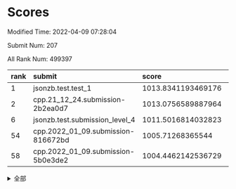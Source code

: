# Scores

Modified Time: 2022-04-09 07:28:04

Submit Num: 207

All Rank Num: 499397

| rank |               submit               |       score        |       sigma        | pk_num |
| :--- | :--------------------------------- | :----------------- | :----------------- | :----- |
| 1    | jsonzb.test.test_1                 | 1013.8341193469176 | 0.8376180017218002 | 9652   |
| 2    | cpp.21_12_24.submission-2b2ea0d7   | 1013.0756589887964 | 0.7976750304220593 | 9651   |
| 6    | jsonzb.test.submission_level_4     | 1011.5016814032823 | 0.8018950375597927 | 9651   |
| 54   | cpp.2022_01_09.submission-816672bd | 1005.71268365544   | 0.7209509168956901 | 9649   |
| 58   | cpp.2022_01_09.submission-5b0e3de2 | 1004.4462142536729 | 0.7182911689647539 | 9647   |


<details>
<summary>全部</summary>

| rank |                 submit                 |       score        |       sigma        | pk_num |
| :--- | :------------------------------------- | :----------------- | :----------------- | :----- |
| 1    | jsonzb.test.test_1                     | 1013.8341193469176 | 0.8376180017218002 | 9652   |
| 2    | cpp.21_12_24.submission-2b2ea0d7       | 1013.0756589887964 | 0.7976750304220593 | 9651   |
| 3    | gobigger.level_3.submission_level_3_26 | 1011.9385904703474 | 0.7632151101991184 | 9653   |
| 4    | gobigger.level_3.submission_level_3_27 | 1011.5979621122277 | 0.7590829064973914 | 9650   |
| 5    | gobigger.level_3.submission_level_3_46 | 1011.5593963543224 | 0.7635759140569076 | 9652   |
| 6    | jsonzb.test.submission_level_4         | 1011.5016814032823 | 0.8018950375597927 | 9651   |
| 7    | gobigger.level_3.submission_level_3_37 | 1011.3761893945999 | 0.7890888096477745 | 9650   |
| 8    | gobigger.level_3.submission_level_3_29 | 1011.2523132683054 | 0.7460409782204142 | 9651   |
| 9    | gobigger.level_3.submission_level_3_41 | 1011.13718875688   | 0.7698712518585139 | 9653   |
| 10   | gobigger.level_3.submission_level_3_38 | 1010.9733211127179 | 0.7623148959797873 | 9649   |
| 11   | gobigger.level_3.submission_level_3_45 | 1010.8819205711504 | 0.7371877143245995 | 9650   |
| 12   | gobigger.level_3.submission_level_3_44 | 1010.657945678762  | 0.7690935096387428 | 9651   |
| 13   | gobigger.level_3.submission_level_3_40 | 1010.5975370141285 | 0.7617532191388183 | 9651   |
| 14   | gobigger.level_3.submission_level_3_49 | 1010.5871033804252 | 0.7612229054223383 | 9650   |
| 15   | gobigger.level_3.submission_level_3_30 | 1010.5289216316296 | 0.7579468093837244 | 9652   |
| 16   | gobigger.level_3.submission_level_3_8  | 1010.5219490261329 | 0.7366417560944696 | 9653   |
| 17   | gobigger.level_3.submission_level_3_10 | 1010.504914156288  | 0.7657881006031987 | 9651   |
| 18   | gobigger.level_3.submission_level_3_25 | 1010.4855731529533 | 0.7658957235588602 | 9650   |
| 19   | gobigger.level_3.submission_level_3_47 | 1010.4103126448222 | 0.7513987357600243 | 9655   |
| 20   | gobigger.level_3.submission_level_3_2  | 1010.38209209866   | 0.784801471983569  | 9644   |
| 21   | gobigger.level_3.submission_level_3_22 | 1010.3452302974238 | 0.7578987225292411 | 9646   |
| 22   | gobigger.level_3.submission_level_3_13 | 1010.1895817512818 | 0.7572547999525571 | 9654   |
| 23   | gobigger.level_3.submission_level_3_7  | 1010.1517097525768 | 0.7538773571082306 | 9650   |
| 24   | gobigger.level_3.submission_level_3_16 | 1010.1155517170927 | 0.7657517795131953 | 9650   |
| 25   | gobigger.level_3.submission_level_3_23 | 1010.1061576988031 | 0.7399627853559804 | 9650   |
| 26   | gobigger.level_3.submission_level_3_36 | 1010.0157774533367 | 0.7706554484097667 | 9654   |
| 27   | gobigger.level_3.submission_level_3_12 | 1009.8847168033423 | 0.7667524737864903 | 9653   |
| 28   | gobigger.level_3.submission_level_3_15 | 1009.7394842142696 | 0.7737793585123345 | 9650   |
| 29   | gobigger.level_3.submission_level_3_17 | 1009.6950079020947 | 0.7546363897773002 | 9652   |
| 30   | gobigger.level_3.submission_level_3_48 | 1009.6783832454179 | 0.7576223865450501 | 9654   |
| 31   | gobigger.level_3.submission_level_3_19 | 1009.6742584660269 | 0.7523969736289037 | 9657   |
| 32   | gobigger.level_3.submission_level_3_34 | 1009.6594377494484 | 0.7566997806058793 | 9651   |
| 33   | gobigger.level_3.submission_level_3_33 | 1009.6378527109965 | 0.7533865532945518 | 9648   |
| 34   | gobigger.level_3.submission_level_3_28 | 1009.5574306693329 | 0.7468707897880655 | 9652   |
| 35   | gobigger.level_3.submission_level_3_21 | 1009.5119172208672 | 0.7393033513208754 | 9646   |
| 36   | gobigger.level_3.submission_level_3_42 | 1009.3959608952138 | 0.7375308355655636 | 9655   |
| 37   | gobigger.level_3.submission_level_3_3  | 1009.3868837908118 | 0.7597437974869465 | 9652   |
| 38   | gobigger.level_3.submission_level_3_20 | 1009.364944444554  | 0.7320718799942183 | 9651   |
| 39   | gobigger.level_3.submission_level_3_1  | 1009.3154521365126 | 0.7736142652207185 | 9645   |
| 40   | gobigger.level_3.submission_level_3_43 | 1009.2615644387198 | 0.7460364763622161 | 9650   |
| 41   | gobigger.level_3.submission_level_3_18 | 1009.2077188854723 | 0.7530729977391407 | 9650   |
| 42   | gobigger.level_3.submission_level_3_31 | 1009.1228628615421 | 0.7670834776003547 | 9650   |
| 43   | gobigger.level_3.submission_level_3_4  | 1009.1204373887695 | 0.7417042256046534 | 9648   |
| 44   | gobigger.level_3.submission_level_3_35 | 1009.108088619916  | 0.7346807160924447 | 9647   |
| 45   | gobigger.level_3.submission_level_3_24 | 1009.070996503332  | 0.7400101371053628 | 9650   |
| 46   | gobigger.level_3.submission_level_3_14 | 1009.0053947762646 | 0.7463714328810741 | 9647   |
| 47   | gobigger.level_3.submission_level_3_32 | 1008.9291088971365 | 0.7632316200416435 | 9648   |
| 48   | gobigger.level_3.submission_level_3_6  | 1008.9157825430342 | 0.7371089017816775 | 9651   |
| 49   | gobigger.level_3.submission_level_3_0  | 1008.6833050896325 | 0.7343843923002468 | 9653   |
| 50   | gobigger.level_3.submission_level_3_5  | 1008.6120508844515 | 0.7738842775222733 | 9654   |
| 51   | gobigger.level_3.submission_level_3_39 | 1008.5946338864046 | 0.74881621147893   | 9653   |
| 52   | gobigger.level_3.submission_level_3_9  | 1008.5939989087831 | 0.7301106561088168 | 9652   |
| 53   | gobigger.level_3.submission_level_3_11 | 1008.580486754828  | 0.7441474493790531 | 9648   |
| 54   | cpp.2022_01_09.submission-816672bd     | 1005.71268365544   | 0.7209509168956901 | 9649   |
| 55   | gobigger.level_1.submission_level_1_23 | 1004.8167475204522 | 0.7249935474969675 | 9650   |
| 56   | gobigger.level_1.submission_level_1_33 | 1004.6065327554252 | 0.7128258778649129 | 9654   |
| 57   | gobigger.level_1.submission_level_1_2  | 1004.4639956762225 | 0.712346126632009  | 9645   |
| 58   | cpp.2022_01_09.submission-5b0e3de2     | 1004.4462142536729 | 0.7182911689647539 | 9647   |
| 59   | gobigger.level_1.submission_level_1_35 | 1004.425824023294  | 0.7216282466177705 | 9650   |
| 60   | gobigger.level_1.submission_level_1_20 | 1004.3779175214419 | 0.7047423827437111 | 9648   |
| 61   | gobigger.level_1.submission_level_1_7  | 1004.1778614601948 | 0.7138352306901621 | 9651   |
| 62   | gobigger.level_1.submission_level_1_0  | 1004.1042379440653 | 0.7189358807760688 | 9651   |
| 63   | gobigger.level_1.submission_level_1_49 | 1003.9509860255446 | 0.7080245801482689 | 9646   |
| 64   | gobigger.level_1.submission_level_1_37 | 1003.9136412498594 | 0.7196108330743627 | 9651   |
| 65   | gobigger.level_1.submission_level_1_11 | 1003.8694844570888 | 0.715770604253483  | 9648   |
| 66   | gobigger.level_1.submission_level_1_36 | 1003.8412848604362 | 0.7092877696438629 | 9653   |
| 67   | gobigger.level_1.submission_level_1_40 | 1003.7399740733723 | 0.71854583857183   | 9650   |
| 68   | gobigger.level_1.submission_level_1_9  | 1003.6713402202959 | 0.7165984000509824 | 9645   |
| 69   | gobigger.level_1.submission_level_1_4  | 1003.6615996013289 | 0.7163735727149345 | 9648   |
| 70   | gobigger.level_1.submission_level_1_25 | 1003.6443762413637 | 0.7087821702407023 | 9651   |
| 71   | gobigger.level_1.submission_level_1_19 | 1003.6310557327339 | 0.7107466961824946 | 9649   |
| 72   | gobigger.level_1.submission_level_1_34 | 1003.6141014485744 | 0.7036931670208029 | 9652   |
| 73   | gobigger.level_1.submission_level_1_43 | 1003.5423600984243 | 0.7007944603043982 | 9653   |
| 74   | gobigger.level_1.submission_level_1_5  | 1003.5033052930357 | 0.7092267666100501 | 9657   |
| 75   | gobigger.level_1.submission_level_1_10 | 1003.4848683358788 | 0.7162245094334809 | 9652   |
| 76   | gobigger.level_1.submission_level_1_31 | 1003.436765385911  | 0.7206569909688472 | 9650   |
| 77   | gobigger.level_1.submission_level_1_17 | 1003.4274689029589 | 0.7138358924330298 | 9647   |
| 78   | gobigger.level_1.submission_level_1_30 | 1003.4267374103304 | 0.7203500571625182 | 9648   |
| 79   | gobigger.level_1.submission_level_1_26 | 1003.4229082568929 | 0.7067275298032176 | 9649   |
| 80   | gobigger.level_1.submission_level_1_38 | 1003.4217699490176 | 0.7079117191043609 | 9651   |
| 81   | gobigger.level_1.submission_level_1_41 | 1003.3891030727827 | 0.7120345153923482 | 9647   |
| 82   | gobigger.level_1.submission_level_1_21 | 1003.3762494018283 | 0.7119464777232727 | 9655   |
| 83   | gobigger.level_1.submission_level_1_45 | 1003.3380973394306 | 0.72041688608141   | 9651   |
| 84   | gobigger.level_1.submission_level_1_22 | 1003.2739636064632 | 0.7130682968412997 | 9655   |
| 85   | gobigger.level_1.submission_level_1_46 | 1003.2649152782201 | 0.7090320424356036 | 9647   |
| 86   | gobigger.level_1.submission_level_1_27 | 1003.2424556764297 | 0.7199242939813817 | 9650   |
| 87   | gobigger.level_1.submission_level_1_32 | 1003.2154737603871 | 0.7209212866392951 | 9651   |
| 88   | gobigger.level_1.submission_level_1_47 | 1003.133391440134  | 0.7149197834161133 | 9648   |
| 89   | gobigger.level_1.submission_level_1_6  | 1003.0400055922571 | 0.7160344618091036 | 9653   |
| 90   | gobigger.level_1.submission_level_1_16 | 1003.0242833188653 | 0.7189615598813972 | 9644   |
| 91   | gobigger.level_1.submission_level_1_48 | 1002.9095837507109 | 0.7072318948056397 | 9650   |
| 92   | gobigger.level_1.submission_level_1_3  | 1002.8938510761009 | 0.7121856205257224 | 9647   |
| 93   | gobigger.level_1.submission_level_1_8  | 1002.8798067139363 | 0.7115222508330222 | 9649   |
| 94   | gobigger.level_1.submission_level_1_28 | 1002.8754534853293 | 0.7143331668369768 | 9649   |
| 95   | gobigger.level_1.submission_level_1_12 | 1002.8251695991244 | 0.7106755079272123 | 9653   |
| 96   | gobigger.level_1.submission_level_1_42 | 1002.8097124278399 | 0.7144159589255767 | 9651   |
| 97   | gobigger.level_1.submission_level_1_18 | 1002.5978905874264 | 0.7234095729298244 | 9652   |
| 98   | gobigger.level_1.submission_level_1_1  | 1002.5494056759653 | 0.7102207391145817 | 9652   |
| 99   | gobigger.level_1.submission_level_1_24 | 1002.4390154001437 | 0.7059281530695566 | 9653   |
| 100  | gobigger.level_1.submission_level_1_13 | 1002.4349621997097 | 0.7075446683417319 | 9646   |
| 101  | gobigger.level_1.submission_level_1_15 | 1002.3189732470072 | 0.7140760937343611 | 9649   |
| 102  | gobigger.level_1.submission_level_1_14 | 1001.9972402946623 | 0.7072404220487465 | 9652   |
| 103  | gobigger.level_1.submission_level_1_29 | 1001.9863775211102 | 0.7253963878029085 | 9653   |
| 104  | gobigger.level_1.submission_level_1_44 | 1001.5827319062415 | 0.7066341558872249 | 9647   |
| 105  | gobigger.level_1.submission_level_1_39 | 1001.4443272502972 | 0.7155816334464914 | 9655   |
| 106  | gobigger.random.submission_random_47   | 997.4137475421629  | 0.7058333721918544 | 9643   |
| 107  | gobigger.random.submission_random_23   | 997.2606108961601  | 0.6939527654987527 | 9648   |
| 108  | gobigger.random.submission_random_39   | 997.2507998140821  | 0.7177151510880453 | 9653   |
| 109  | gobigger.random.submission_random_17   | 997.0353555907083  | 0.7078374927721047 | 9648   |
| 110  | gobigger.random.submission_random_34   | 996.9855715024236  | 0.7104286528384436 | 9647   |
| 111  | gobigger.random.submission_random_9    | 996.8471508696628  | 0.7141642942558796 | 9650   |
| 112  | gobigger.random.submission_random_20   | 996.8332267439536  | 0.7116557855371033 | 9648   |
| 113  | gobigger.random.submission_random_8    | 996.8313416303496  | 0.7040877058643785 | 9646   |
| 114  | gobigger.random.submission_random_49   | 996.7351614214023  | 0.7043069208918971 | 9649   |
| 115  | gobigger.random.submission_random_42   | 996.7225043921602  | 0.7264769635450252 | 9653   |
| 116  | gobigger.random.submission_random_35   | 996.717782624888   | 0.715570567394816  | 9654   |
| 117  | gobigger.random.submission_random_26   | 996.6898485609885  | 0.7020816207765546 | 9653   |
| 118  | gobigger.random.submission_random_43   | 996.6861469797481  | 0.7052345188178368 | 9647   |
| 119  | gobigger.random.submission_random_14   | 996.6386737343494  | 0.6953614983422945 | 9653   |
| 120  | gobigger.random.submission_random_29   | 996.5302140891002  | 0.7057171531307063 | 9645   |
| 121  | gobigger.random.submission_random_24   | 996.4884635819014  | 0.7221263928403376 | 9652   |
| 122  | gobigger.random.submission_random_22   | 996.4691584164462  | 0.7153245105765275 | 9649   |
| 123  | gobigger.random.submission_random_46   | 996.4073431266783  | 0.7036074181038121 | 9652   |
| 124  | gobigger.random.submission_random_30   | 996.4068107348616  | 0.7130235901860327 | 9651   |
| 125  | gobigger.random.submission_random_4    | 996.4035188925708  | 0.7214001587601679 | 9646   |
| 126  | gobigger.random.submission_random_19   | 996.3185491081169  | 0.7023381809677998 | 9646   |
| 127  | gobigger.random.submission_random_1    | 996.2754841166293  | 0.7141105182617082 | 9650   |
| 128  | gobigger.random.submission_random_36   | 996.2452399090475  | 0.7081642170600004 | 9653   |
| 129  | gobigger.random.submission_random_37   | 996.2274229650701  | 0.7236424763942827 | 9651   |
| 130  | gobigger.random.submission_random_25   | 996.2129939517466  | 0.7042067186913183 | 9649   |
| 131  | gobigger.random.submission_random_11   | 996.1644180985459  | 0.7136245136244416 | 9646   |
| 132  | gobigger.random.submission_random_13   | 996.1223038546059  | 0.7070502713281126 | 9650   |
| 133  | gobigger.random.submission_random_2    | 996.0125629620085  | 0.707199207484366  | 9647   |
| 134  | gobigger.random.submission_random_31   | 995.9807192007768  | 0.7215301053357068 | 9655   |
| 135  | gobigger.random.submission_random_44   | 995.9044080024718  | 0.7009394759110696 | 9650   |
| 136  | gobigger.random.submission_random_33   | 995.9023750464175  | 0.7283230904214627 | 9645   |
| 137  | gobigger.random.submission_random_5    | 995.8574500234193  | 0.7092211433623078 | 9650   |
| 138  | gobigger.random.submission_random_15   | 995.8167876157695  | 0.7197121761940587 | 9649   |
| 139  | gobigger.random.submission_random_0    | 995.8127315563886  | 0.7055266686297588 | 9656   |
| 140  | gobigger.random.submission_random_18   | 995.7973496722572  | 0.7174279872076509 | 9652   |
| 141  | gobigger.random.submission_random_41   | 995.7937904372093  | 0.701676452375726  | 9645   |
| 142  | gobigger.random.submission_random_32   | 995.7903517592611  | 0.7214024887820831 | 9657   |
| 143  | gobigger.random.submission_random_7    | 995.7492894390965  | 0.7144414991633571 | 9655   |
| 144  | gobigger.random.submission_random_10   | 995.7397427244081  | 0.7078111175572778 | 9648   |
| 145  | gobigger.random.submission_random_6    | 995.7341026276234  | 0.7095911889585063 | 9653   |
| 146  | gobigger.random.submission_random_48   | 995.5890927954214  | 0.7197464799553329 | 9648   |
| 147  | gobigger.random.submission_random_27   | 995.5733576355332  | 0.7008897975972487 | 9651   |
| 148  | gobigger.random.submission_random_3    | 995.4360413490416  | 0.7140190874937972 | 9652   |
| 149  | gobigger.random.submission_random_28   | 995.1793209471788  | 0.7172666715054132 | 9647   |
| 150  | gobigger.random.submission_random_16   | 995.1164074656983  | 0.7078685929533666 | 9655   |
| 151  | gobigger.random.submission_random_21   | 995.0710703782481  | 0.7189730396940543 | 9646   |
| 152  | gobigger.random.submission_random_40   | 994.82354432061    | 0.7239671488490006 | 9653   |
| 153  | gobigger.random.submission_random_45   | 994.7789476348852  | 0.7142709162757553 | 9650   |
| 154  | gobigger.random.submission_random_38   | 994.7519266234164  | 0.7088264029895411 | 9648   |
| 155  | gobigger.level_2.submission_level_2_16 | 994.1426227522514  | 0.7213240283015405 | 9649   |
| 156  | gobigger.level_2.submission_level_2_19 | 994.070487323073   | 0.7379510265120559 | 9652   |
| 157  | gobigger.random.submission_random_12   | 994.0258873243035  | 0.7197043877206737 | 9654   |
| 158  | gobigger.level_2.submission_level_2_18 | 993.998201573803   | 0.7209003451993944 | 9650   |
| 159  | gobigger.level_2.submission_level_2_20 | 993.9369365603263  | 0.7399706195026383 | 9655   |
| 160  | gobigger.level_2.submission_level_2_4  | 993.544577630399   | 0.7360780383480765 | 9651   |
| 161  | gobigger.level_2.submission_level_2_7  | 993.4264227663675  | 0.7376096086413464 | 9648   |
| 162  | gobigger.level_2.submission_level_2_22 | 993.2518084939253  | 0.7291254371790685 | 9650   |
| 163  | gobigger.level_2.submission_level_2_1  | 993.2392209527704  | 0.7396255982228243 | 9649   |
| 164  | gobigger.level_2.submission_level_2_24 | 993.052713346775   | 0.7392213555847887 | 9646   |
| 165  | gobigger.level_2.submission_level_2_48 | 993.0198270412264  | 0.7522649870820791 | 9654   |
| 166  | gobigger.level_2.submission_level_2_3  | 992.9778031078614  | 0.7516662927547092 | 9650   |
| 167  | gobigger.level_2.submission_level_2_34 | 992.8984590409877  | 0.7235257586714311 | 9654   |
| 168  | gobigger.level_2.submission_level_2_25 | 992.8697163604575  | 0.7230612721427255 | 9652   |
| 169  | gobigger.level_2.submission_level_2_44 | 992.7148233559082  | 0.727880679925132  | 9649   |
| 170  | gobigger.level_2.submission_level_2_42 | 992.690405215247   | 0.7256427599251992 | 9654   |
| 171  | gobigger.level_2.submission_level_2_8  | 992.6628082296556  | 0.7461087545179349 | 9648   |
| 172  | gobigger.level_2.submission_level_2_6  | 992.6379668427672  | 0.7427127552880891 | 9653   |
| 173  | gobigger.level_2.submission_level_2_32 | 992.6261913819643  | 0.7269758445224094 | 9649   |
| 174  | gobigger.level_2.submission_level_2_12 | 992.6049607464897  | 0.7333877058480454 | 9650   |
| 175  | gobigger.level_2.submission_level_2_0  | 992.4662394333374  | 0.7489238034914699 | 9645   |
| 176  | gobigger.level_2.submission_level_2_31 | 992.414203799228   | 0.7403892400734503 | 9651   |
| 177  | gobigger.level_2.submission_level_2_5  | 992.3919974128663  | 0.7341103245767626 | 9650   |
| 178  | gobigger.level_2.submission_level_2_27 | 992.3762846182275  | 0.7375471648535395 | 9642   |
| 179  | gobigger.level_2.submission_level_2_47 | 992.3670057390397  | 0.739482392302208  | 9649   |
| 180  | gobigger.level_2.submission_level_2_17 | 992.3093461791077  | 0.7419697909675189 | 9641   |
| 181  | gobigger.level_2.submission_level_2_41 | 992.146595659041   | 0.7569283359858809 | 9652   |
| 182  | gobigger.level_2.submission_level_2_9  | 992.0741681133877  | 0.7465649523915743 | 9645   |
| 183  | gobigger.level_2.submission_level_2_45 | 992.0565367926333  | 0.7552496880546762 | 9655   |
| 184  | gobigger.level_2.submission_level_2_29 | 991.9392289431345  | 0.7398711265411295 | 9652   |
| 185  | gobigger.level_2.submission_level_2_10 | 991.8765755484444  | 0.7521468008830102 | 9652   |
| 186  | gobigger.level_2.submission_level_2_40 | 991.8602190083332  | 0.7501205710165684 | 9651   |
| 187  | gobigger.level_2.submission_level_2_33 | 991.8153407912886  | 0.7484171935131471 | 9650   |
| 188  | gobigger.level_2.submission_level_2_23 | 991.8089510580921  | 0.7582195948125112 | 9647   |
| 189  | gobigger.level_2.submission_level_2_13 | 991.7018159959315  | 0.7269956705916922 | 9647   |
| 190  | gobigger.level_2.submission_level_2_39 | 991.690465973196   | 0.7463644196170008 | 9653   |
| 191  | gobigger.level_2.submission_level_2_36 | 991.4980021997958  | 0.7598736986241237 | 9648   |
| 192  | gobigger.level_2.submission_level_2_49 | 991.4744270655498  | 0.7397391320048728 | 9648   |
| 193  | gobigger.level_2.submission_level_2_14 | 991.4648213083743  | 0.7638726672575852 | 9654   |
| 194  | gobigger.level_2.submission_level_2_46 | 991.459179748023   | 0.7481364866592317 | 9652   |
| 195  | gobigger.level_2.submission_level_2_21 | 991.334282186315   | 0.7420666993801298 | 9648   |
| 196  | gobigger.level_2.submission_level_2_30 | 991.1591456619248  | 0.750549584676162  | 9648   |
| 197  | gobigger.level_2.submission_level_2_28 | 991.1569415487426  | 0.7659856458535128 | 9653   |
| 198  | gobigger.level_2.submission_level_2_11 | 990.9332424057062  | 0.7558257703930876 | 9651   |
| 199  | gobigger.level_2.submission_level_2_37 | 990.9230979807146  | 0.763748534085221  | 9654   |
| 200  | gobigger.level_2.submission_level_2_26 | 990.8972536480769  | 0.7662787958110527 | 9650   |
| 201  | gobigger.level_2.submission_level_2_2  | 990.6763635236284  | 0.7724183622038464 | 9647   |
| 202  | gobigger.level_2.submission_level_2_15 | 990.5804090451537  | 0.7556024719891654 | 9649   |
| 203  | gobigger.level_2.submission_level_2_43 | 990.3563258849294  | 0.782807161214058  | 9649   |
| 204  | gobigger.level_2.submission_level_2_38 | 990.218718699805   | 0.7775853876905764 | 9648   |
| 205  | gobigger.level_2.submission_level_2_35 | 989.9286072640159  | 0.7637180279107032 | 9655   |
| 206  | gobigger.none.submission_none_0        | 976.0363665364906  | 1.4359598614190594 | 9651   |
| 207  | gobigger.none.submission_none_1        | 975.813410360534   | 1.4355185058285551 | 9649   |

</details>